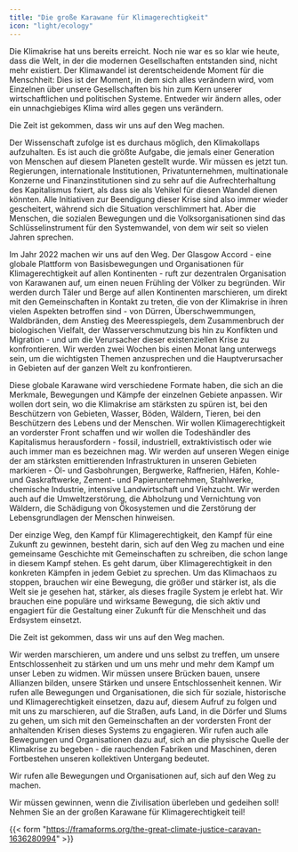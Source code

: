 ```yaml
---
title: "Die große Karawane für Klimagerechtigkeit"
icon: "light/ecology"
---
```


Die Klimakrise hat uns bereits erreicht. Noch nie war es so klar wie heute, dass die Welt, in der die modernen Gesellschaften entstanden sind, nicht mehr existiert. Der Klimawandel ist derentscheidende Moment für die Menschheit: Dies ist der Moment, in dem sich alles verändern wird, vom Einzelnen über unsere Gesellschaften bis hin zum Kern unserer wirtschaftlichen und politischen Systeme. Entweder wir ändern alles, oder ein unnachgiebiges Klima wird alles gegen uns verändern.  

Die Zeit ist gekommen, dass wir uns auf den Weg machen.  

Der Wissenschaft zufolge ist es durchaus möglich, den Klimakollaps aufzuhalten. Es ist auch die größte Aufgabe, die jemals einer Generation von Menschen auf diesem Planeten gestellt wurde. Wir müssen es jetzt tun. Regierungen, internationale Institutionen, Privatunternehmen, multinationale Konzerne und Finanzinstitutionen sind zu sehr auf die Aufrechterhaltung des Kapitalismus fxiert, als dass sie als Vehikel für diesen Wandel dienen könnten. Alle Initiativen zur Beendigung dieser Krise sind also immer wieder gescheitert, während sich die Situation verschlimmert hat. Aber die Menschen, die sozialen Bewegungen und die Volksorganisationen sind das Schlüsselinstrument für den Systemwandel, von dem wir seit so vielen Jahren sprechen.  

Im Jahr 2022 machen wir uns auf den Weg. Der Glasgow Accord - eine globale Plattform von Basisbewegungen und Organisationen für Klimagerechtigkeit auf allen Kontinenten - ruft zur dezentralen Organisation von Karawanen auf, um einen neuen Frühling der Völker zu begründen. Wir werden durch Täler und Berge auf allen Kontinenten marschieren, um direkt mit den Gemeinschaften in Kontakt zu treten, die von der Klimakrise in ihren vielen Aspekten betroffen sind - von Dürren, Überschwemmungen, Waldbränden, dem Anstieg des Meeresspiegels, dem Zusammenbruch der biologischen Vielfalt, der Wasserverschmutzung bis hin zu Konfikten und Migration - und um die Verursacher dieser existenziellen Krise zu konfrontieren. Wir werden zwei Wochen bis einen Monat lang unterwegs sein, um die wichtigsten Themen anzusprechen und die Hauptverursacher in Gebieten auf der ganzen Welt zu konfrontieren.  

Diese globale Karawane wird verschiedene Formate haben, die sich an die Merkmale, Bewegungen und Kämpfe der einzelnen Gebiete anpassen. Wir wollen dort sein, wo die Klimakrise am stärksten zu spüren ist, bei den Beschützern von Gebieten, Wasser, Böden, Wäldern, Tieren, bei den Beschützern des Lebens und der Menschen. Wir wollen Klimagerechtigkeit an vorderster Front schaffen und wir wollen die Todeshändler des Kapitalismus herausfordern - fossil, industriell, extraktivistisch oder wie auch immer man es bezeichnen mag. Wir werden auf unseren Wegen einige der am stärksten emittierenden Infrastrukturen in unseren Gebieten markieren - Öl- und Gasbohrungen, Bergwerke, Raffnerien, Häfen, Kohle- und Gaskraftwerke, Zement- und Papierunternehmen, Stahlwerke, chemische Industrie, intensive Landwirtschaft und Viehzucht. Wir werden auch auf die Umweltzerstörung, die Abholzung und Vernichtung von Wäldern, die Schädigung von Ökosystemen und die Zerstörung der Lebensgrundlagen der Menschen hinweisen.  

Der einzige Weg, den Kampf für Klimagerechtigkeit, den Kampf für eine Zukunft zu gewinnen, besteht darin, sich auf den Weg zu machen und eine gemeinsame Geschichte mit Gemeinschaften zu schreiben, die schon lange in diesem Kampf stehen. Es geht darum, über Klimagerechtigkeit in den konkreten Kämpfen in jedem Gebiet zu sprechen. Um das Klimachaos zu stoppen, brauchen wir eine Bewegung, die größer und stärker ist, als die Welt sie je gesehen hat, stärker, als dieses fragile System je erlebt hat. Wir brauchen eine populäre und wirksame Bewegung, die sich aktiv und engagiert für die Gestaltung einer Zukunft für die Menschheit und das Erdsystem einsetzt.  

Die Zeit ist gekommen, dass wir uns auf den Weg machen.  

Wir werden marschieren, um andere und uns selbst zu treffen, um unsere Entschlossenheit zu stärken und um uns mehr und mehr dem Kampf um unser Leben zu widmen. Wir müssen unsere Brücken bauen, unsere Allianzen bilden, unsere Stärken und unsere Entschlossenheit kennen. Wir rufen alle Bewegungen und Organisationen, die sich für soziale, historische und Klimagerechtigkeit einsetzen, dazu auf, diesem Aufruf zu folgen und mit uns zu marschieren, auf die Straßen, aufs Land, in die Dörfer und Slums zu gehen, um sich mit den Gemeinschaften an der vordersten Front der anhaltenden Krisen dieses Systems zu engagieren. Wir rufen auch alle Bewegungen und Organisationen dazu auf, sich an die physische Quelle der Klimakrise zu begeben - die rauchenden Fabriken und Maschinen, deren Fortbestehen unseren kollektiven Untergang bedeutet.  

Wir rufen alle Bewegungen und Organisationen auf, sich auf den Weg zu machen.  

Wir müssen gewinnen, wenn die Zivilisation überleben und gedeihen soll! Nehmen Sie an der großen Karawane für Klimagerechtigkeit teil!  

{{< form "https://framaforms.org/the-great-climate-justice-caravan-1636280994" >}}
